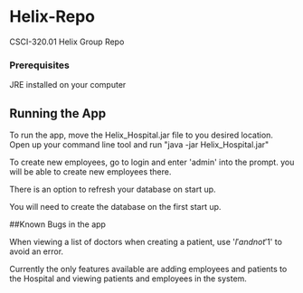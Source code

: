 # Helix-Repo
CSCI-320.01 Helix Group Repo

### Prerequisites

JRE installed on your computer


## Running the App

To run the app, move the Helix_Hospital.jar file to you desired location. Open up your command line tool
and run "java -jar Helix_Hospital.jar"

To create new employees, go to login and enter 'admin' into the prompt. you will be able to create new employees there.

There is an option to refresh your database on start up.

You will need to create the database on the first start up.


##Known Bugs in the app

When viewing a list of doctors when creating a patient, use '$l' and not '$1' to avoid an error.

Currently the only features available are adding employees and patients to the Hospital and viewing patients
and employees in the system.

